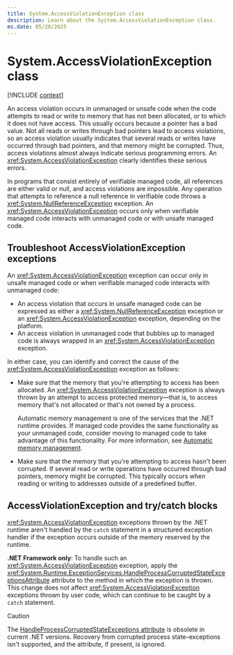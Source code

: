 ```yaml
---
title: System.AccessViolationException class
description: Learn about the System.AccessViolationException class.
ms.date: 05/28/2025
---
```

# System.AccessViolationException class

[!INCLUDE [context](includes/context.md)]

An access violation occurs in unmanaged or unsafe code when the code attempts to read or write to memory that has not been allocated, or to which it does not have access. This usually occurs because a pointer has a bad value. Not all reads or writes through bad pointers lead to access violations, so an access violation usually indicates that several reads or writes have occurred through bad pointers, and that memory might be corrupted. Thus, access violations almost always indicate serious programming errors. An <xref:System.AccessViolationException> clearly identifies these serious errors.

In programs that consist entirely of verifiable managed code, all references are either valid or null, and access violations are impossible. Any operation that attempts to reference a null reference in verifiable code throws a <xref:System.NullReferenceException> exception. An <xref:System.AccessViolationException> occurs only when verifiable managed code interacts with unmanaged code or with unsafe managed code.

## Troubleshoot AccessViolationException exceptions

An <xref:System.AccessViolationException> exception can occur only in unsafe managed code or when verifiable managed code interacts with unmanaged code:

- An access violation that occurs in unsafe managed code can be expressed as either a <xref:System.NullReferenceException> exception or an <xref:System.AccessViolationException> exception, depending on the platform.
- An access violation in unmanaged code that bubbles up to managed code is always wrapped in an <xref:System.AccessViolationException> exception.

In either case, you can identify and correct the cause of the <xref:System.AccessViolationException> exception as follows:

- Make sure that the memory that you're attempting to access has been allocated. An <xref:System.AccessViolationException> exception is always thrown by an attempt to access protected memory&mdash;that is, to access memory that's not allocated or that's not owned by a process.

  Automatic memory management is one of the services that the .NET runtime provides. If managed code provides the same functionality as your unmanaged code, consider moving to managed code to take advantage of this functionality. For more information, see [Automatic memory management](../../standard/automatic-memory-management.md).

- Make sure that the memory that you're attempting to access hasn't been corrupted. If several read or write operations have occurred through bad pointers, memory might be corrupted. This typically occurs when reading or writing to addresses outside of a predefined buffer.

## AccessViolationException and try/catch blocks

<xref:System.AccessViolationException> exceptions thrown by the .NET runtime aren't handled by the `catch` statement in a structured exception handler if the exception occurs outside of the memory reserved by the runtime.

**.NET Framework only**: To handle such an <xref:System.AccessViolationException> exception, apply the <xref:System.Runtime.ExceptionServices.HandleProcessCorruptedStateExceptionsAttribute> attribute to the method in which the exception is thrown. This change does not affect <xref:System.AccessViolationException> exceptions thrown by user code, which can continue to be caught by a `catch` statement.

> [!CAUTION]
> The [HandleProcessCorruptedStateExceptions attribute](xref:System.Runtime.ExceptionServices.HandleProcessCorruptedStateExceptionsAttribute) is obsolete in current .NET versions. Recovery from corrupted process state&ndash;exceptions isn't supported, and the attribute, if present, is ignored.
